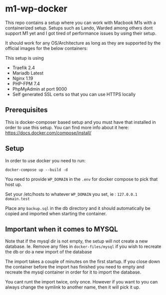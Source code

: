 # m1-wp-docker
This repo contains a setup where you can work with Macbook M1s with a containerized setup. Setups such as Lando, Warded among others dont support M1 yet and I got tired of performance issues by using their setup.

It should work for any OS/Architecture as long as they are supported by the official images for the below containers:

This setup is using
- Traefik 2.4
- Mariadb Latest
- Nginx 1.19
- PHP-FPM 7.4
- PhpMyAdmin at port 9000
- Self generated SSL certs so that you can use HTTPS locally

## Prerequisites
This is docker-composer based setup and you must have that installed in order to use this setup. You can find more info about it here: https://docs.docker.com/compose/install/

## Setup
In order to use docker you need to run:

`docker-compose up --build -d`

You need to provide `WP_DOMAIN` in the `.env` for docker compose to pick that host up.

Set your /etc/hosts to whatever `WP_DOMAIN` you set, ie : `127.0.0.1 domain.test`

Place any `backup.sql` in the db directory and it should automatically be copied and imported when starting the container.

## Important when it comes to MYSQL
Note that if the mysql dir is not empty, the setup will not create a new database. Ie. Remove any files in `docker-files/mysql` if you wish to recreate the db or do a new import of the database

The import takes a couple of minutes on the first startup. If you close down the container before the import has finished you need to empty and recreate the mysql container in order for it to import the database.

You cant runt the import twice, only once. However if you want to you can always change the symlink to another name, then it will pick it up.
